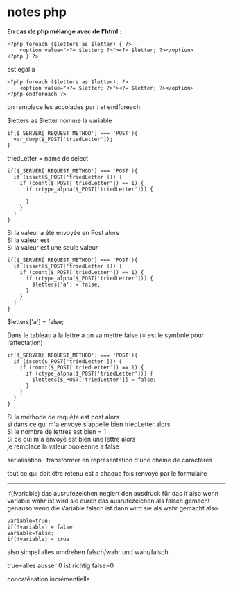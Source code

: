 # notes php

**En cas de php mélangé avec de l’html :**  

```
<?php foreach ($letters as $letter) { ?>
	<option value="<?= $letter; ?>"><?= $letter; ?></option>
<?php } ?>
```

est égal à  

```
<?php foreach ($letters as $letter): ?>
	<option value="<?= $letter; ?>"><?= $letter; ?></option>
<?php endforeach ?>
```

on remplace les accolades par : et endforeach  

$letters as $letter nomme la variable  

```
if($_SERVER['REQUEST_METHOD'] === 'POST'){
  var_dump($_POST['triedLetter']);
}
```

triedLetter = name de select  

```
if($_SERVER['REQUEST_METHOD'] === 'POST'){
  if (isset($_POST['triedLetter'])) {
    if (count($_POST['triedLetter']) == 1) {
      if (ctype_alpha($_POST['triedLetter'])) {

      }
    }
  }
}
```

Si la valeur a été envoyée en Post alors  
Si la valeur est  
Si la valeur est une seule valeur  

```
if($_SERVER['REQUEST_METHOD'] === 'POST'){
  if (isset($_POST['triedLetter'])) {
    if (count($_POST['triedLetter']) == 1) {
      if (ctype_alpha($_POST['triedLetter'])) {
        $letters['a'] = false; 
      }
    }
  }
}
```

$letters['a'] = false;  

Dans le tableau a la lettre a on va mettre false (= est le symbole pour l’affectation)  

```
if($_SERVER['REQUEST_METHOD'] === 'POST'){
  if (isset($_POST['triedLetter'])) {
    if (count($_POST['triedLetter']) == 1) {
      if (ctype_alpha($_POST['triedLetter'])) {
        $letters[$_POST['triedLetter']] = false; 
      }
    }
  }
}
```

Si la méthode de requète est post alors  
si dans ce qui m'a envoyé s'appelle bien triedLetter alors  
Si le nombre de lettres est bien = 1  
Si ce qui m'a envoyé est bien une lettre alors  
je remplace la valeur booleenne a false

serialisation : transformer en représentation d'une chaine de caractères  

tout ce qui doit être retenu est a chaque fois renvoyé par le formulaire

---

if(!variable)
das ausrufezeichen negiert den ausdruck für das if
also wenn variable wahr ist wird sie durch das ausrufezeichen als falsch gemacht
genauso wenn die Variable falsch ist dann wird sie als wahr gemacht also 

```
variable=true;
if(!variable) = false
variable=false;
if(!variable) = true
```

also simpel alles umdrehen falsch/wahr und wahr/falsch

true=alles ausser 0 ist richtig
false=0 

concaténation incrémentielle